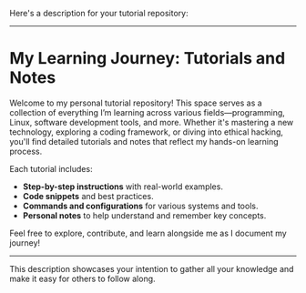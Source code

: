 Here's a description for your tutorial repository:

---

# My Learning Journey: Tutorials and Notes

Welcome to my personal tutorial repository! This space serves as a collection of everything I’m learning across various fields—programming, Linux, software development tools, and more. Whether it's mastering a new technology, exploring a coding framework, or diving into ethical hacking, you'll find detailed tutorials and notes that reflect my hands-on learning process.

Each tutorial includes:
- **Step-by-step instructions** with real-world examples.
- **Code snippets** and best practices.
- **Commands and configurations** for various systems and tools.
- **Personal notes** to help understand and remember key concepts.

Feel free to explore, contribute, and learn alongside me as I document my journey!

---

This description showcases your intention to gather all your knowledge and make it easy for others to follow along.
